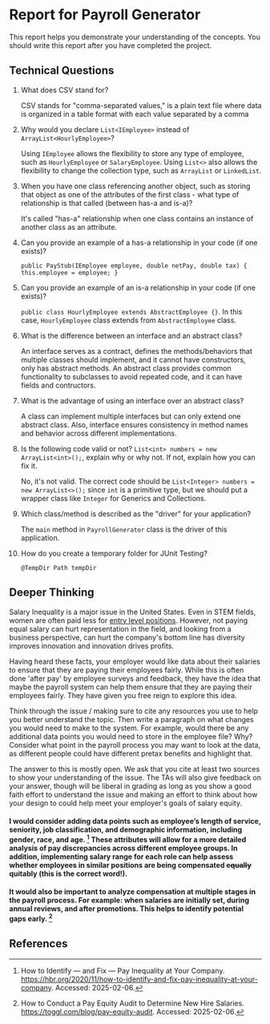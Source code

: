 # Report for Payroll Generator

This report helps you demonstrate your understanding of the concepts. You should write this report after you have completed the project. 

## Technical Questions

1. What does CSV stand for?

   CSV stands for "comma-separated values," is a plain text file where data is organized in a table format with each value separated by a comma

2. Why would you declare `List<IEmployee>` instead of `ArrayList<HourlyEmployee>`?

    Using `IEmployee` allows the flexibility to store any type of employee, such as `HourlyEmployee` or `SalaryEmployee`.
    Using `List<>` also allows the flexibility to change the collection type, such as `ArrayList` or `LinkedList`.

3. When you have one class referencing another object, such as storing that object as one of the attributes of the first class - what type of relationship is that called (between has-a and is-a)?
    
    It's called "has-a" relationship when one class contains an instance of another class as an attribute.

4. Can you provide an example of a has-a relationship in your code (if one exists)?
   
    `public PayStub(IEmployee employee, double netPay, double tax) { this.employee = employee; }`

5. Can you provide an example of an is-a relationship in your code (if one exists)?
    
    `public class HourlyEmployee extends AbstractEmployee {}`. In this case, `HourlyEmployee` class extends from `AbstractEmployee` class.

6. What is the difference between an interface and an abstract class?
    
    An interface serves as a contract, defines the methods/behaviors that multiple classes should implement, and it cannot have constructors, only has abstract methods. An abstract class provides common functionality to subclasses to avoid repeated code, and it can have fields and contructors.

7. What is the advantage of using an interface over an abstract class?
   
    A class can implement multiple interfaces but can only extend one abstract class. Also, interface ensures consistency in method names and behavior across different implementations.

8. Is the following code valid or not? `List<int> numbers = new ArrayList<int>();`, explain why or why not. If not, explain how you can fix it. 
    
    No, it's not valid. The correct code should be `List<Integer> numbers = new ArrayList<>();` since `int` is a primitive type, but we should put a wrapper class like `Integer` for Generics and Collections.

9. Which class/method is described as the "driver" for your application?
    
    The `main` method in `PayrollGenerator` class is the driver of this application.

10. How do you create a temporary folder for JUnit Testing?
    
    `@TempDir Path tempDir`


## Deeper Thinking 

Salary Inequality is a major issue in the United States. Even in STEM fields, women are often paid less for [entry level positions](https://www.gsb.stanford.edu/insights/whats-behind-pay-gap-stem-jobs). However, not paying equal salary can hurt representation in the field, and looking from a business perspective, can hurt the company's bottom line has diversity improves innovation and innovation drives profits. 

Having heard these facts, your employer would like data about their salaries to ensure that they are paying their employees fairly. While this is often done 'after pay' by employee surveys and feedback, they have the idea that maybe the payroll system can help them ensure that they are paying their employees fairly. They have given you free reign to explore this idea.

Think through the issue / making sure to cite any resources you use to help you better understand the topic. Then write a paragraph on what changes you would need to make to the system. For example, would there be any additional data points you would need to store in the employee file? Why? Consider what point in the payroll process you may want to look at the data, as different people could have different pretax benefits and highlight that. 

The answer to this is mostly open. We ask that you cite at least two sources to show your understanding of the issue. The TAs will also give feedback on your answer, though will be liberal in grading as long as you show a good faith effort to understand the issue and making an effort to think about how your design to could help meet your employer's goals of salary equity. 

#### I would consider adding data points such as employee’s length of service, seniority, job classification, and demographic information, including gender, race, and age. [^1] These attributes will allow for a more detailed analysis of pay discrepancies across different employee groups. In addition, implementing salary range for each role can help assess whether employees in similar positions are being compensated ~~equally~~ quitably (this is the correct word!).
#### It would also be important to analyze compensation at multiple stages in the payroll process. For example: when salaries are initially set, during annual reviews, and after promotions. This helps to identify potential gaps early. [^2]

## References

[^1]: How to Identify — and Fix — Pay Inequality at Your Company. https://hbr.org/2020/11/how-to-identify-and-fix-pay-inequality-at-your-company. Accessed: 2025-02-06. 
[^2]: How to Conduct a Pay Equity Audit to Determine New Hire Salaries. https://toggl.com/blog/pay-equity-audit. Accessed: 2025-02-06. 